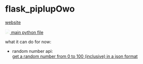 # flask_piplupOwo
<a href="https://flaskpiplupowo.adamho2.repl.co/"> website </a>

<img src="https://cdn.discordapp.com/attachments/818102115058450474/887315665273368596/pipbw.gif" style="opacity: 0.1" /><a href="https://github.com/piplupOwo/flask_piplupOwo/blob/main/main.py"> main python file </a> 
<p>what it can do for now:</p>
<ul>
<li>random number api: <br><a href='https://flaskpiplupowo.adamho2.repl.co/random/100/'>get a random number from 0 to 100 (inclusive) in a json format</a></li>
</ul>

